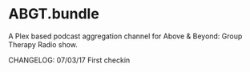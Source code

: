 # ABGT.bundle

A Plex based podcast aggregation channel for Above & Beyond: Group Therapy Radio show.

CHANGELOG: 
07/03/17    First checkin